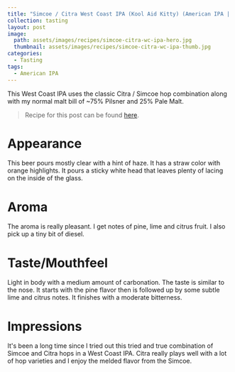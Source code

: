 ```yaml
---
title: "Simcoe / Citra West Coast IPA (Kool Aid Kitty) (American IPA | 21A) - Tasting"
collection: tasting
layout: post
image:
  path: assets/images/recipes/simcoe-citra-wc-ipa-hero.jpg
  thumbnail: assets/images/recipes/simcoe-citra-wc-ipa-thumb.jpg
categories:
  - Tasting
tags:
  - American IPA
---
```


This West Coast IPA uses the classic Citra / Simcoe hop combination along with my normal
malt bill of ~75% Pilsner and 25% Pale Malt.

> Recipe for this post can be found [here](/recipes/simcoe-citra-wc-ipa/).

# Appearance

This beer pours mostly clear with a hint of haze. It has a straw color with orange
highlights. It pours a sticky white head that leaves plenty of lacing on the inside
of the glass.

# Aroma

The aroma is really pleasant. I get notes of pine, lime and citrus fruit. I also
pick up a tiny bit of diesel.

# Taste/Mouthfeel

Light in body with a medium amount of carbonation. The taste is similar to the nose. It
starts with the pine flavor then is followed up by some subtle lime and citrus notes.
It finishes with a moderate bitterness.

# Impressions

It's been a long time since I tried out this tried and true combination of Simcoe and
Citra hops in a West Coast IPA. Citra really plays well with a lot of hop varieties and
I enjoy the melded flavor from the Simcoe.
